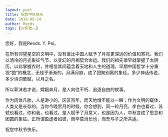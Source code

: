 ```yaml
---
layout: post
title: 祝您中秋快乐
date: 2018-09-24
author: Reeds
tags: [兴怀致一]
---
```


您好，我是Reeds. Y. Pei。

在所有仰望星空的文明中，没有谁比中国人赋予了月亮更深远的价值和寄托。我们以清冷的月光象征气节，以变幻的月相契合命运。我们的祖先很早就掌握了太阴历，以此掌握农时，并相信其间蕴含着天地和人生的道理。早期中国哲学十分重视“圆”的概念，无怪乎渐渐的，月满月缺，成了团聚别离的象征。多少神话传说，多少诗词歌赋，以月之名。

所以郭沫若才说，嫦娥奔月，是人向往不朽、追逐自由的故事。

作为肉体凡胎，人是渺小的，区区百年，而天地增不能以一瞬；作为文明的载体，人类又是长存的。当你今晚赏月的时候，你会想到，同一轮月亮，李白也看过，苏轼也看过，你和我，也看过。是人赋予了月意义，也是因为人，中秋变成了思念和团圆的象征。正所谓盈虚者如彼，而卒莫消长也，而吾与子之所共适。

祝您中秋节快乐。